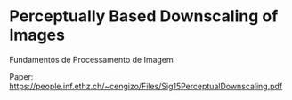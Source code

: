 # Perceptually Based Downscaling of Images
Fundamentos de Processamento de Imagem

Paper: https://people.inf.ethz.ch/~cengizo/Files/Sig15PerceptualDownscaling.pdf

